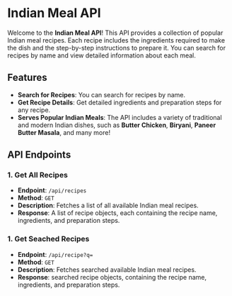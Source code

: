 # Indian Meal API

Welcome to the **Indian Meal API**! This API provides a collection of popular Indian meal recipes. Each recipe includes the ingredients required to make the dish and the step-by-step instructions to prepare it. You can search for recipes by name and view detailed information about each meal.

## Features

- **Search for Recipes**: You can search for recipes by name.
- **Get Recipe Details**: Get detailed ingredients and preparation steps for any recipe.
- **Serves Popular Indian Meals**: The API includes a variety of traditional and modern Indian dishes, such as **Butter Chicken**, **Biryani**, **Paneer Butter Masala**, and many more!

## API Endpoints

### 1. **Get All Recipes**
   - **Endpoint**: `/api/recipes`
   - **Method**: `GET`
   - **Description**: Fetches a list of all available Indian meal recipes.
   - **Response**: A list of recipe objects, each containing the recipe name, ingredients, and preparation steps.
     
### 1. **Get Seached Recipes**
   - **Endpoint**: `/api/recipe?q=`
   - **Method**: `GET`
   - **Description**: Fetches searched available Indian meal recipes.
   - **Response**: searched recipe objects,  containing the recipe name, ingredients, and preparation steps.
   
  
